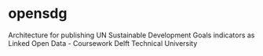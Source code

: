 # opensdg
Architecture for publishing UN Sustainable Development Goals indicators as Linked Open Data - Coursework Delft Technical University
